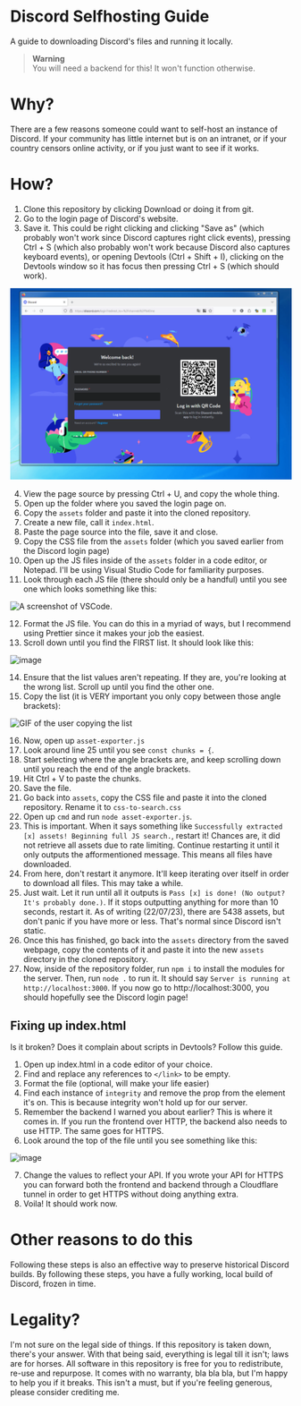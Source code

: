 # Discord Selfhosting Guide
A guide to downloading Discord's files and running it locally.

> **Warning**<br>
> You will need a backend for this! It won't function otherwise.

# Why?
There are a few reasons someone could want to self-host an instance of Discord. If your community has little internet but is on an intranet, or if your country censors online activity, or if you just want to see if it works.

# How?
1. Clone this repository by clicking Download or doing it from git.
2. Go to the login page of Discord's website.
3. Save it. This could be right clicking and clicking "Save as" (which probably won't work since Discord captures right click events), pressing Ctrl + S (which also probably won't work because Discord also captures keyboard events), or opening Devtools (Ctrl + Shift + I), clicking on the Devtools window so it has focus then pressing Ctrl + S (which should work). 

![A GIF of a user saving the aforementioned page.](https://github.com/not-nullptr/discord-selfhosting-guide/blob/main/resources/savepage.gif)

4. View the page source by pressing Ctrl + U, and copy the whole thing.
5. Open up the folder where you saved the login page on.
6. Copy the `assets` folder and paste it into the cloned repository.
7. Create a new file, call it `index.html`.
8. Paste the page source into the file, save it and close.
9. Copy the CSS file from the `assets` folder (which you saved earlier from the Discord login page) 
10. Open up the JS files inside of the `assets` folder in a code editor, or Notepad. I'll be using Visual Studio Code for familiarity purposes.
11. Look through each JS file (there should only be a handful) until you see one which looks something like this:

![A screenshot of VSCode.](https://github.com/not-nullptr/discord-selfhosting-guide/assets/62841684/8755c08c-caf5-479e-be73-1e414bafc706)

12. Format the JS file. You can do this in a myriad of ways, but I recommend using Prettier since it makes your job the easiest.
13. Scroll down until you find the FIRST list. It should look like this:

![image](https://github.com/not-nullptr/discord-selfhosting-guide/assets/62841684/ef4a4e11-ae9d-4611-97f6-75dbc039f915)

14. Ensure that the list values aren't repeating. If they are, you're looking at the wrong list. Scroll up until you find the other one.
15. Copy the list (it is VERY important you only copy between those angle brackets):

![GIF of the user copying the list](https://github.com/not-nullptr/discord-selfhosting-guide/blob/main/resources/copylist.gif)

16. Now, open up `asset-exporter.js`
17. Look around line 25 until you see `const chunks = {`.
18. Start selecting where the angle brackets are, and keep scrolling down until you reach the end of the angle brackets.
19. Hit Ctrl + V to paste the chunks.
20. Save the file.
21. Go back into `assets`, copy the CSS file and paste it into the cloned repository. Rename it to `css-to-search.css`
22. Open up `cmd` and run `node asset-exporter.js`. 
23. This is important. When it says something like `Successfully extracted [x] assets! Beginning full JS search.`, restart it! Chances are, it did not retrieve all assets due to rate limiting. Continue restarting it until it only outputs the afformentioned message. This means all files have downloaded.
24. From here, don't restart it anymore. It'll keep iterating over itself in order to download all files. This may take a while.
25. Just wait. Let it run until all it outputs is `Pass [x] is done! (No output? It's probably done.)`. If it stops outputting anything for more than 10 seconds, restart it. As of writing (22/07/23), there are 5438 assets, but don't panic if you have more or less. That's normal since Discord isn't static.
26. Once this has finished, go back into the `assets` directory from the saved webpage, copy the contents of it and paste it into the new `assets` directory in the cloned repository.
27. Now, inside of the repository folder, run `npm i` to install the modules for the server. Then, run `node .` to run it. It should say `Server is running at http://localhost:3000`. If you now go to http://localhost:3000, you should hopefully see the Discord login page!

## Fixing up index.html
Is it broken? Does it complain about scripts in Devtools? Follow this guide.

1. Open up index.html in a code editor of your choice.
2. Find and replace any references to `</link>` to be empty.
3. Format the file (optional, will make your life easier)
4. Find each instance of `integrity` and remove the prop from the element it's on. This is because integrity won't hold up for our server.
5. Remember the backend I warned you about earlier? This is where it comes in. If you run the frontend over HTTP, the backend also needs to use HTTP. The same goes for HTTPS.
6. Look around the top of the file until you see something like this:

![image](https://github.com/not-nullptr/discord-selfhosting-guide/assets/62841684/b18f6a93-877a-457c-9993-51bef7458361)

7. Change the values to reflect your API. If you wrote your API for HTTPS you can forward both the frontend and backend through a Cloudflare tunnel in order to get HTTPS without doing anything extra.
8. Voila! It should work now.

# Other reasons to do this
Following these steps is also an effective way to preserve historical Discord builds. By following these steps, you have a fully working, local build of Discord, frozen in time.

# Legality?
I'm not sure on the legal side of things. If this repository is taken down, there's your answer. With that being said, everything is legal till it isn't; laws are for horses. All software in this repository is free for you to redistribute, re-use and repurpose. It comes with no warranty, bla bla bla, but I'm happy to help you if it breaks. This isn't a must, but if you're feeling generous, please consider crediting me.


